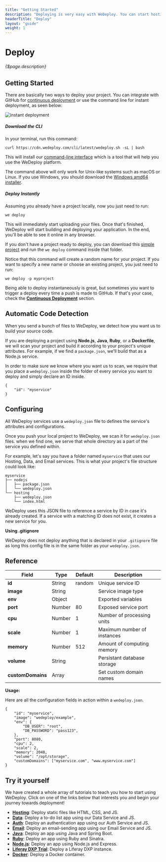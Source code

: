 ```yaml
---
title: "Getting Started"
description: "Deploying is very easy with WeDeploy. You can start hosting your project, building a database, or even authenticating users within a couple of minutes!"
headerTitle: "Deploy"
layout: "guide"
weight: 1
---
```


# Deploy

###### {$page.description}

<article id="1">

## Getting Started

There are basically two ways to deploy your project. You can integrate with GitHub for [continuous deployment](/docs/deploy/continuous-deployment/) or use the command line for instant deployment, as seen below:

![instant deployment](/images/blog/post-12--instant-deployment.gif)

##### Download the CLI

In your terminal, run this command:

```
curl https://cdn.wedeploy.com/cli/latest/wedeploy.sh -sL | bash
```

This will install our [command-line interface](/docs/intro/using-the-command-line/) which is a tool that will help you use the WeDeploy platform.

<aside>

The command above will only work for Unix-like systems such as macOS or Linux. If you use Windows, you should download the [Windows amd64 installer](https://bin.equinox.io/c/8WGbGy94JXa/cli-stable-windows-amd64.msi).

</aside>

##### Deploy Instantly

Assuming you already have a project locally, now you just need to run:

```
we deploy
```

This will immediately start uploading your files. Once that's finished, WeDeploy will start building and deploying your application. In the end, you'll be able to see it online in any browser.

<aside>

If you don't have a project ready to deploy, you can download this [simple project](https://github.com/wedeploy/boilerplate-hosting/archive/master.zip) and run the `we deploy` command inside that folder.

</aside>

Notice that this command will create a random name for your project. If you want to specify a new name or choose an existing project, you just need to run:

```
we deploy -p myproject
```

Being able to deploy instantaneously is great, but sometimes you want to trigger a deploy every time a push is made to GitHub. If that's your case, check the **[Continuous Deployment](/docs/deploy/continuous-deployment/)** section.

</article>

<article id="2">

## Automatic Code Detection

When you send a bunch of files to WeDeploy, we detect how you want us to build your source code.

If you are deploying a project using **Node.js**, **Java**, **Ruby**, or a **Dockerfile**, we will scan your project and build it according to your project's unique attributes. For example, if we find a `package.json`, we'll build that as a Node.js service.

In order to make sure we know where you want us to scan, we require that you place a `wedeploy.json` inside the folder of every service you want to deploy and simply declare an ID inside.

```application/json
{
	"id": "myservice"
}
```

</article>

<article id="3">

## Configuring

All WeDeploy services use a `wedeploy.json` file to defines the service's attributes and configurations.

Once you push your local project to WeDeploy, we scan it for `wedeploy.json` files. when we find one, we serve that whole directory as a part of the service you defined within.

For example, let's say you have a folder named `myservice` that uses our Hosting, Data, and Email services. This is what your project's file structure could look like:

```
myservice
├── nodejs
│   ├── package.json
│   └── wedeploy.json
└── hosting
    ├── wedeploy.json
    └── index.html
```

WeDeploy uses this JSON file to reference a service by ID in case it's already created. If a service with a matching ID does not exist, it creates a new service for you.

**Using .gitignore**

WeDeploy does not deploy anything that is declared in your `.gitignore` file as long this config file is in the same folder as your `wedeploy.json`.

</article>

<article id="4">

## Reference

<div class="table-container">

| Field             | Type    | Default | Description                  |
| ----------------- | ------- | ------- | ---------------------------- |
| **id**            | String  | random  | Unique service ID            |
| **image**         | String  |         | Service image type           |
| **env**           | Object  |         | Exported variables           |
| **port**          | Number  | 80      | Exposed service port         |
| **cpu**           | Number  | 1       | Number of processing units   |
| **scale**         | Number  | 1       | Maximum number of instances  |
| **memory**        | Number  | 512     | Amount of computing memory   |
| **volume**        | String  |         | Persistant database storage  |
| **customDomains** | Array   |         | Set custom domain names      |

</div>

**Usage:**

Here are all the configuration fields in action within a `wedeploy.json`.

```application/json
{
	"id": "myservice",
	"image": "wedeploy/example",
	"env": {
		"DB_USER": "root",
		"DB_PASSWORD": "pass123",
	},
	"port": 8080,
	"cpu": 2,
	"scale": 2,
	"memory": 2048,
	"volume": "/opt/storage",
	"customDomains": ["myservice.com", "www.myservice.com"]
}
```

</article>

<article id="5">

## Try it yourself

We have created a whole array of tutorials to teach you how to start using WeDeploy. Click on one of the links below that interests you and begin your journey towards deployment!

* **<a data-senna-off target="_blank" href="/tutorials/hosting/">Hosting</a>**: Deploy static files like HTML, CSS, and JS.
* **<a data-senna-off target="_blank" href="/tutorials/data-web/">Data</a>**: Deploy a to-do list app using our Data Service and JS.
* **<a data-senna-off target="_blank" href="/tutorials/auth-web/">Auth</a>**: Deploy an authentication app using our Auth Service and JS.
* **<a data-senna-off target="_blank" href="/tutorials/email-web/">Email</a>**: Deploy an email-sending app using our Email Service and JS.
* **<a data-senna-off target="_blank" href="/tutorials/java/">Java</a>**: Deploy an app using Java and Spring Boot.
* **<a data-senna-off target="_blank" href="/tutorials/ruby/">Ruby</a>**: Deploy an app using Ruby and Sinatra.
* **<a data-senna-off target="_blank" href="/tutorials/nodejs/">Node.js</a>**: Deploy an app using Node.js and Express.
* **<a data-senna-off target="_blank" href="/tutorials/liferay-dxp/">Liferay DXP Trial</a>**: Deploy a Liferay DXP instance.
* **<a data-senna-off target="_blank" href="/tutorials/docker/">Docker</a>**: Deploy a Docker container.

</article>
